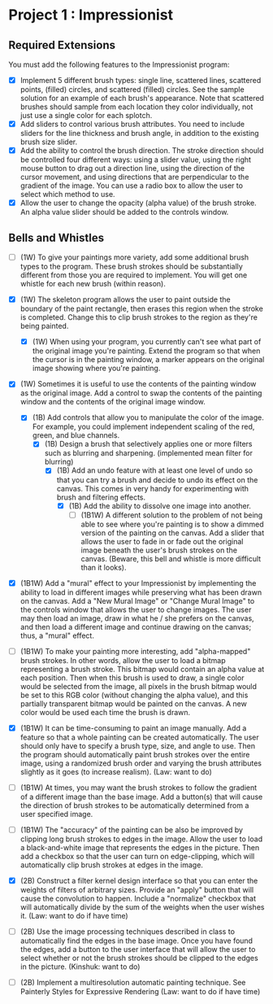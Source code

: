 # Project 1 : Impressionist

## Required Extensions
You must add the following features to the Impressionist program:

- [x]  Implement 5 different brush types: single line, scattered lines, scattered points, (filled) circles, and scattered (filled) circles. See the sample solution for an example of each brush's appearance. Note that scattered brushes should sample from each location they color individually, not just use a single color for each splotch.
- [x]  Add sliders to control various brush attributes. You need to include sliders for the line thickness and brush angle, in addition to the existing brush size slider.
- [x]  Add the ability to control the brush direction. The stroke direction should be controlled four different ways: using a slider value, using the right mouse button to drag out a direction line, using the direction of the cursor movement, and using directions that are perpendicular to the gradient of the image. You can use a radio box to allow the user to select which method to use.
- [x]  Allow the user to change the opacity (alpha value) of the brush stroke. An alpha value slider should be added to the controls window. 

## Bells and Whistles

- [ ]  (1W) To give your paintings more variety, add some additional brush types to the program. These brush strokes should be substantially different from those you are required to implement. You will get one whistle for each new brush (within reason). 
- [x]  (1W) The skeleton program allows the user to paint outside the boundary of the paint rectangle, then erases this region when the stroke is completed. Change this to clip brush strokes to the region as they're being painted. 

    - [x]  (1W) When using your program, you currently can't see what part of the original image you're painting. Extend the program so that when the cursor is in the painting window, a marker appears on the original image showing where you're painting. 
- [x]  (1W) Sometimes it is useful to use the contents of the painting window as the original image. Add a control to swap the contents of the painting window and the contents of the original image window. 
    - [x]  (1B) Add controls that allow you to manipulate the color of the image. For example, you could implement independent scaling of the red, green, and blue channels.
        - [x] (1B) Design a brush that selectively applies one or more filters such as blurring and sharpening. (implemented mean filter for blurring)
            - [x] (1B) Add an undo feature with at least one level of undo so that you can try a brush and decide to undo its effect on the canvas. This comes in very handy for experimenting with brush and filtering effects. 
                - [x] (1B) Add the ability to dissolve one image into another.
                    - [ ] (1B1W) A different solution to the problem of not being able to see where you're painting is to show a dimmed version of the painting on the canvas. Add a slider that allows the user to fade in or fade out the original image beneath the user's brush strokes on the canvas. (Beware, this bell and whistle is more difficult than it looks). 
- [x] (1B1W) Add a "mural" effect to your Impressionist by implementing the ability to load in different images while preserving what has been drawn on the canvas. Add a "New Mural Image" or "Change Mural Image" to the controls window that allows the user to change images. The user may then load an image, draw in what he / she prefers on the canvas, and then load a different image and continue drawing on the canvas; thus, a "mural" effect.
- [ ] (1B1W) To make your painting more interesting, add "alpha-mapped" brush strokes. In other words, allow the user to load a bitmap representing a brush stroke. This bitmap would contain an alpha value at each position. Then when this brush is used to draw, a single color would be selected from the image, all pixels in the brush bitmap would be set to this RGB color (without changing the alpha value), and this partially transparent bitmap would be painted on the canvas. A new color would be used each time the brush is drawn. 
- [x] (1B1W) It can be time-consuming to paint an image manually. Add a feature so that a whole painting can be created automatically. The user should only have to specify a brush type, size, and angle to use. Then the program should automatically paint brush strokes over the entire image, using a randomized brush order and varying the brush attributes slightly as it goes (to increase realism). (Law: want to do)
- [ ] (1B1W) At times, you may want the brush strokes to follow the gradient of a different image than the base image. Add a button(s) that will cause the direction of brush strokes to be automatically determined from a user specified image. 
- [ ] (1B1W) The "accuracy" of the painting can be also be improved by clipping long brush strokes to edges in the image. Allow the user to load a black-and-white image that represents the edges in the picture. Then add a checkbox so that the user can turn on edge-clipping, which will automatically clip brush strokes at edges in the image. 
- [x] (2B) Construct a filter kernel design interface so that you can enter the weights of filters of arbitrary sizes. Provide an "apply" button that will cause the convolution to happen. Include a "normalize" checkbox that will automatically divide by the sum of the weights when the user wishes it. (Law: want to do if have time)
- [ ] (2B) Use the image processing techniques described in class to automatically find the edges in the base image. Once you have found the edges, add a button to the user interface that will allow the user to select whether or not the brush strokes should be clipped to the edges in the picture. (Kinshuk: want to do)
- [ ] (2B) Implement a multiresolution automatic painting technique. See Painterly Styles for Expressive Rendering (Law: want to do if have time)


